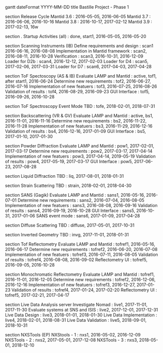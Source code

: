 gantt
dateFormat  YYYY-MM-DD
title Bastille Project - Phase 1

section Release Cycle
Mantid 3.6				: 2016-05-05, 2016-06-05
Mantid 3.7				: 2016-06-06, 2016-10-16
Mantid 3.8				: 2016-10-17, 2017-02-12
Mantid 3.9				: 2017-02-13, 16w

section .
Startup Activities (all)		: done, start1, 2016-05-05, 2016-05-20

section Scanning Instruments (IB)
Define requirements and design		: scan1  2016-06-16, 2016-08-08
Implementation in Mantid framework	: scan2, 2016-08-11, 2016-10-28
Verification				: scan3, 2016-10-31, 2016-12-09
Loader for D2b				: scan4, 2016-12-12, 2017-02-03
Loader for D4				: scan5, 2017-02-06, 2017-03-31
Loader for D7				: scan6, 2017-04-03, 2017-04-28

section ToF Spectoscopy (AS & IB)
Evaluate LAMP and Mantid		: active, tof1, after start1, 2016-06-24
Determine new requirements		: tof2, 2016-06-27, 2016-07-16
Implementation of new featuers		: tof3, 2016-07-25, 2016-08-26
Validation of results			: tof4, 2016-08-29, 2016-09-23
GUI Interface				: tof5, 2016-09-26, 2016-10-28

section ToF Spectroscopy Event Mode
TBD					: tofe, 2018-02-01, 2018-07-31

section Backscattering (VR & GV)
Evaluate LAMP and Mantid		: active, bs1, 2016-11-01, 2016-11-16
Determine new requirements		: bs2, 2016-11-22, 2016-11-28
Implementation of new featuers		: bs3, 2016-11-29, 2016-12-16
Validation of results			: bs4, 2016-12-16, 2017-01-09
GUI Interface				: bs5, 2017-01-10, 2017-01-30

section Powder Diffraction
Evaluate LAMP and Mantid		: pow1, 2017-02-01, 2017-03-17
Determine new requirements		: pow2, 2017-03-17, 2017-04-14
Implementation of new featuers		: pow3, 2017-04-14, 2019-05-19
Validation of results			: pow4, 2017-05-19, 2017-03-17
GUI Interface				: pow5, 2017-06-23, 2017-08-28

section Liquid Diffraction
TBD					: liq, 2017-08-01, 2018-01-31

section Strain Scattering
TBD					: strain, 2018-02-01, 2018-04-30

section SANS (Gagik)
Evaluate LAMP and Mantid		: sans1, 2016-05-16, 2016-07-01
Determine new requirements		: sans2, 2016-07-04, 2016-08-05
Implementation of new featuers		: sans3, 2016-08-08, 2016-09-16
Validation of results			: sans4, 2016-09-19, 2016-10-28
GUI Interface				: sans5, 2016-10-31, 2017-01-06
SANS event mode				: sans6, 2017-01-09, 2017-04-28

section Diffuse Scattering
TBD					: diffuse, 2017-05-01, 2017-10-31

section Inverted Geometry
TBD					: invg, 2017-11-01, 2018-01-31

section Tof Reflectometry
Evaluate LAMP and Mantid		: tofref1, 2016-05-16, 2016-06-17
Determine new requirements		: tofref2, 2016-06-20, 2016-07-08
Implementation of new featuers		: tofref3, 2016-07-11, 2016-08-05
Validation of results			: tofref4, 2016-08-08, 2016-09-02
Reflectometry UI			: tofref5, 2016-09-05, 2016-10-28

section Monochromatic Reflectometry
Evaluate LAMP and Mantid		: tofref1, 2016-11-01, 2016-12-05
Determine new requirements		: tofref2, 2016-12-06, 2016-12-16
Implementation of new featuers		: tofref3, 2016-12-27, 2017-01-23
Validation of results			: tofref4, 2017-01-24, 2017-02-20
Reflectometry UI			: tofref5, 2017-02-21, 2017-04-17

section Live Data Analysis server
Investigate Nomad			: live1, 2017-11-01, 2017-11-30
Evaluate systems at SNS and ISIS 	: live2, 2017-12-01, 2017-12-31
Live Data Design			: live3, 2018-01-01, 2018-01-30
Live Data Implementation		: live4, 2018-02-01, 2018-08-31
Live Data Validation			: live5, 2018-09-01, 2018-10-31

section NXSTools (EP)
NXStools - 1				: nxs1, 2016-05-02, 2016-12-09
NXSTools - 2				: nxs2, 2017-05-01, 2017-12-08
NXSTools - 3				: nxs3, 2018-05-01, 2018-12-10

